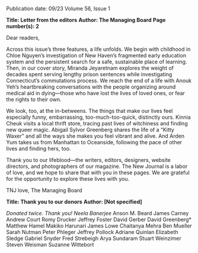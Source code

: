 Publication date: 09/23
Volume 56, Issue 1

**Title: Letter from the editors**
**Author: The Managing Board**
**Page number(s): 2**

Dear readers,

Across this issue’s three features, a life unfolds. We begin with childhood in 
Chloe Nguyen’s investigation of New Haven’s fragmented early education 
system and the persistent search for a safe, sustainable place of learning. 
Then, in our cover story, Miranda Jeyaretnam explores the weight of decades 
spent serving lengthy prison sentences while investigating Connecticut’s 
commutations process. We reach the end of a life with Anouk Yeh’s 
heartbreaking conversations with the people organizing around medical aid 
in dying—those who have lost the lives of loved ones, or fear the rights to 
their own.

We look, too, at the in-betweens. The things that make our lives feel 
especially funny, embarrassing, too-much-too-quick, distinctly ours. Kinnia 
Cheuk visits a local thrift store, tracing past lives of witchiness and finding 
new queer magic. Abigail Sylvor Greenberg shares the life of a “Kitty Waxer” 
and all the ways she makes you feel vibrant and alive. And Arden Yum takes 
us from Manhattan to Oceanside, following the pace of other lives and 
finding hers, too. 

Thank you to our lifeblood—the writers, editors, designers, website directors, 
and photographers of our magazine. The New Journal is a labor of love, and 
we hope to share that with you in these pages. We are grateful for the 
opportunity to explore these lives with you.

TNJ love,
The Managing Board


**Title: Thank you to our donors**
**Author: [Not specified]**

*Donated twice. Thank you!
Neela Banerjee*
Anson M. Beard
James Carney
Andrew Court 
Romy Drucker 
Jeffrey Foster 
David Gerber 
David Greenberg* 
Matthew Hamel
Makiko Harunari 
James Lowe 
Chaitanya Mehra
Ben Mueller 
Sarah Nutman 
Peter Phleger 
Jeffrey Pollock
Adriane Quinlan 
Elizabeth Sledge 
Gabriel Snyder 
Fred Strebeigh 
Arya Sundaram
Stuart Weinzimer
Steven Weisman 
Suzanne Wittebort
